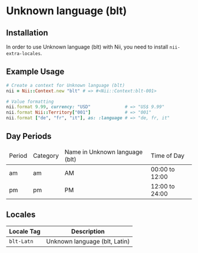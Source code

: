 <!-- This file has been generated. Source: languages/_template.md.erb -->

# Unknown language (blt)

## Installation

In order to use Unknown language (blt) with Nii, you need to install `nii-extra-locales`.

## Example Usage

``` ruby
# Create a context for Unknown language (blt)
nii = Nii::Context.new "blt" # => #<Nii::Context:blt-001>

# Value formatting
nii.format 9.99, currency: "USD"             # => "US$ 9.99"
nii.format Nii::Territory["001"]             # => "001"
nii.format ["de", "fr", "it"], as: :language # => "de, fr, it"
```

## Day Periods


<table>
  <thead>
    <tr>
      <td>Period</td>
      <td>Category</td>
      <td>Name in Unknown language (blt)</td>
      <td>Time of Day</td>
    </tr>
  </thead>
  <tbody>
    <tr>
      <td>am</td>
      <td>am</td>
      <td>AM</td>
      <td>00:00 to 12:00</td>
    </tr>
    <tr>
      <td>pm</td>
      <td>pm</td>
      <td>PM</td>
      <td>12:00 to 24:00</td>
    </tr>
  </tbody>
</table>



## Locales

<table>
  <thead>
    <tr>
      <th>Locale Tag</th>
      <th>Description</th>
    </tr>
  </thead>
  <tbody>
    <tr>
      <td><code>blt-Latn</code></td>
      <td>Unknown language (blt, Latin)</td>
    </tr>
  </tbody>
</table>

